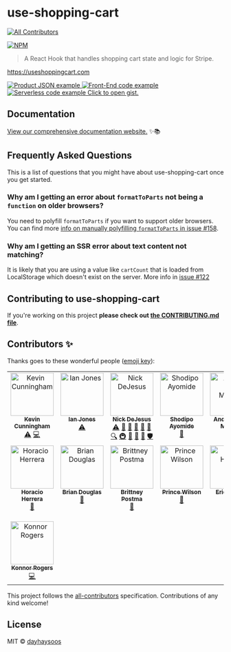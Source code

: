 # use-shopping-cart
<!-- ALL-CONTRIBUTORS-BADGE:START - Do not remove or modify this section -->
[![All Contributors](https://img.shields.io/badge/all_contributors-15-orange.svg?style=flat-square)](#contributors-)
<!-- ALL-CONTRIBUTORS-BADGE:END -->

[![NPM](https://img.shields.io/npm/v/use-shopping-cart.svg?style=flat-square)](https://www.npmjs.com/package/use-shopping-cart)

> A React Hook that handles shopping cart state and logic for Stripe.

https://useshoppingcart.com

[
![Product JSON example](/assets/products.png)
![Front-End code example](/assets/front-end.png)
![Serverless code example](/assets/serverless.png)
Click to open gist.
](https://gist.github.com/andria-dev/f4d395b104a06e8df44e009440247856)

## Documentation

[View our comprehensive documentation website.](https://useshoppingcart.com) ✨📚

## Frequently Asked Questions

This is a list of questions that you might have about use-shopping-cart once you get started.

### Why am I getting an error about `formatToParts` not being a `function` on older browsers?

You need to polyfill `formatToParts` if you want to support older browsers. You can find more [info on manually polyfilling `formatToParts` in issue #158](https://github.com/dayhaysoos/use-shopping-cart/issues/158).

### Why am I getting an SSR error about text content not matching?

It is likely that you are using a value like `cartCount` that is loaded from LocalStorage which doesn't exist on the server. More info in [issue #122](https://github.com/dayhaysoos/use-shopping-cart/issues/122)

## Contributing to use-shopping-cart

If you're working on this project **please check out
[the CONTRIBUTING.md file](https://github.com/dayhaysoos/use-shopping-cart/blob/master/use-shopping-cart/CONTRIBUTING.md)**.

## Contributors ✨

Thanks goes to these wonderful people ([emoji key](https://allcontributors.org/docs/en/emoji-key)):
<!-- ALL-CONTRIBUTORS-LIST:START - Do not remove or modify this section -->
<!-- prettier-ignore-start -->
<!-- markdownlint-disable -->
<table>
  <tbody>
    <tr>
      <td align="center" valign="top" width="14.28%"><a href="http://www.kevincunningham.co.uk"><img src="https://avatars3.githubusercontent.com/u/8320213?v=4?s=100" width="100px;" alt="Kevin Cunningham"/><br /><sub><b>Kevin Cunningham</b></sub></a><br /><a href="https://github.com/dayhaysoos/use-shopping-cart/commits?author=doingandlearning" title="Tests">⚠️</a> <a href="https://github.com/dayhaysoos/use-shopping-cart/commits?author=doingandlearning" title="Code">💻</a></td>
      <td align="center" valign="top" width="14.28%"><a href="https://ianjones.us/"><img src="https://avatars2.githubusercontent.com/u/4407263?v=4?s=100" width="100px;" alt="Ian Jones"/><br /><sub><b>Ian Jones</b></sub></a><br /><a href="https://github.com/dayhaysoos/use-shopping-cart/commits?author=theianjones" title="Tests">⚠️</a></td>
      <td align="center" valign="top" width="14.28%"><a href="https://github.com/dayhaysoos"><img src="https://avatars3.githubusercontent.com/u/1852675?v=4?s=100" width="100px;" alt="Nick DeJesus"/><br /><sub><b>Nick DeJesus</b></sub></a><br /><a href="https://github.com/dayhaysoos/use-shopping-cart/commits?author=dayhaysoos" title="Tests">⚠️</a> <a href="#blog-dayhaysoos" title="Blogposts">📝</a> <a href="#business-dayhaysoos" title="Business development">💼</a> <a href="https://github.com/dayhaysoos/use-shopping-cart/issues?q=author%3Adayhaysoos" title="Bug reports">🐛</a> <a href="#data-dayhaysoos" title="Data">🔣</a> <a href="https://github.com/dayhaysoos/use-shopping-cart/commits?author=dayhaysoos" title="Documentation">📖</a> <a href="#fundingFinding-dayhaysoos" title="Funding Finding">🔍</a> <a href="#infra-dayhaysoos" title="Infrastructure (Hosting, Build-Tools, etc)">🚇</a> <a href="#projectManagement-dayhaysoos" title="Project Management">📆</a> <a href="#question-dayhaysoos" title="Answering Questions">💬</a> <a href="https://github.com/dayhaysoos/use-shopping-cart/pulls?q=is%3Apr+reviewed-by%3Adayhaysoos" title="Reviewed Pull Requests">👀</a> <a href="#security-dayhaysoos" title="Security">🛡️</a></td>
      <td align="center" valign="top" width="14.28%"><a href="http://shodipoayomide.com"><img src="https://avatars2.githubusercontent.com/u/20538832?v=4?s=100" width="100px;" alt="Shodipo Ayomide"/><br /><sub><b>Shodipo Ayomide</b></sub></a><br /><a href="https://github.com/dayhaysoos/use-shopping-cart/commits?author=Developerayo" title="Documentation">📖</a></td>
      <td align="center" valign="top" width="14.28%"><a href="http://appbureauet.dk"><img src="https://avatars1.githubusercontent.com/u/167574?v=4?s=100" width="100px;" alt="Anders Bech Mellson"/><br /><sub><b>Anders Bech Mellson</b></sub></a><br /><a href="https://github.com/dayhaysoos/use-shopping-cart/commits?author=mellson" title="Code">💻</a></td>
      <td align="center" valign="top" width="14.28%"><a href="https://thorweb.dev"><img src="https://avatars0.githubusercontent.com/u/23213994?v=4?s=100" width="100px;" alt="Thor 雷神"/><br /><sub><b>Thor 雷神</b></sub></a><br /><a href="https://github.com/dayhaysoos/use-shopping-cart/commits?author=thorsten-stripe" title="Documentation">📖</a> <a href="https://github.com/dayhaysoos/use-shopping-cart/commits?author=thorsten-stripe" title="Code">💻</a> <a href="https://github.com/dayhaysoos/use-shopping-cart/commits?author=thorsten-stripe" title="Tests">⚠️</a></td>
      <td align="center" valign="top" width="14.28%"><a href="https://ryan.warner.codes"><img src="https://avatars2.githubusercontent.com/u/1595979?v=4?s=100" width="100px;" alt="Ryan Warner"/><br /><sub><b>Ryan Warner</b></sub></a><br /><a href="https://github.com/dayhaysoos/use-shopping-cart/commits?author=RyanWarner" title="Documentation">📖</a></td>
    </tr>
    <tr>
      <td align="center" valign="top" width="14.28%"><a href="http://horacioh.com"><img src="https://avatars3.githubusercontent.com/u/725120?v=4?s=100" width="100px;" alt="Horacio Herrera"/><br /><sub><b>Horacio Herrera</b></sub></a><br /><a href="https://github.com/dayhaysoos/use-shopping-cart/commits?author=horacioh" title="Documentation">📖</a></td>
      <td align="center" valign="top" width="14.28%"><a href="https://bdougie.live"><img src="https://avatars2.githubusercontent.com/u/5713670?v=4?s=100" width="100px;" alt="Brian Douglas"/><br /><sub><b>Brian Douglas</b></sub></a><br /><a href="https://github.com/dayhaysoos/use-shopping-cart/commits?author=bdougie" title="Documentation">📖</a></td>
      <td align="center" valign="top" width="14.28%"><a href="https://bdesigned.netlify.com/"><img src="https://avatars2.githubusercontent.com/u/45889730?v=4?s=100" width="100px;" alt="Brittney Postma"/><br /><sub><b>Brittney Postma</b></sub></a><br /><a href="https://github.com/dayhaysoos/use-shopping-cart/commits?author=brittneypostma" title="Documentation">📖</a></td>
      <td align="center" valign="top" width="14.28%"><a href="https://prince.dev"><img src="https://avatars1.githubusercontent.com/u/8431042?v=4?s=100" width="100px;" alt="Prince Wilson"/><br /><sub><b>Prince Wilson</b></sub></a><br /><a href="https://github.com/dayhaysoos/use-shopping-cart/commits?author=maxcell" title="Documentation">📖</a></td>
      <td align="center" valign="top" width="14.28%"><a href="https://www.erichowey.dev/"><img src="https://avatars.githubusercontent.com/u/204841?v=4?s=100" width="100px;" alt="Eric Howey"/><br /><sub><b>Eric Howey</b></sub></a><br /><a href="https://github.com/dayhaysoos/use-shopping-cart/commits?author=ehowey" title="Documentation">📖</a> <a href="#plugin-ehowey" title="Plugin/utility libraries">🔌</a></td>
      <td align="center" valign="top" width="14.28%"><a href="https://github.com/hideokamoto-stripe"><img src="https://avatars.githubusercontent.com/u/95597878?v=4?s=100" width="100px;" alt="Hidetaka Okamoto"/><br /><sub><b>Hidetaka Okamoto</b></sub></a><br /><a href="https://github.com/dayhaysoos/use-shopping-cart/commits?author=hideokamoto-stripe" title="Code">💻</a></td>
      <td align="center" valign="top" width="14.28%"><a href="https://github.com/andria-dev"><img src="https://avatars.githubusercontent.com/u/19195374?v=4?s=100" width="100px;" alt="Andria Brown"/><br /><sub><b>Andria Brown</b></sub></a><br /><a href="https://github.com/dayhaysoos/use-shopping-cart/commits?author=andria-dev" title="Tests">⚠️</a> <a href="https://github.com/dayhaysoos/use-shopping-cart/commits?author=andria-dev" title="Code">💻</a> <a href="https://github.com/dayhaysoos/use-shopping-cart/commits?author=andria-dev" title="Documentation">📖</a> <a href="https://github.com/dayhaysoos/use-shopping-cart/issues?q=author%3Aandria-dev" title="Bug reports">🐛</a> <a href="#example-andria-dev" title="Examples">💡</a> <a href="#infra-andria-dev" title="Infrastructure (Hosting, Build-Tools, etc)">🚇</a> <a href="#maintenance-andria-dev" title="Maintenance">🚧</a> <a href="#ideas-andria-dev" title="Ideas, Planning, & Feedback">🤔</a> <a href="#question-andria-dev" title="Answering Questions">💬</a> <a href="https://github.com/dayhaysoos/use-shopping-cart/pulls?q=is%3Apr+reviewed-by%3Aandria-dev" title="Reviewed Pull Requests">👀</a></td>
    </tr>
    <tr>
      <td align="center" valign="top" width="14.28%"><a href="https://konnorrogers.com"><img src="https://avatars.githubusercontent.com/u/26425882?v=4?s=100" width="100px;" alt="Konnor Rogers"/><br /><sub><b>Konnor Rogers</b></sub></a><br /><a href="https://github.com/dayhaysoos/use-shopping-cart/commits?author=KonnorRogers" title="Code">💻</a></td>
    </tr>
  </tbody>
</table>

<!-- markdownlint-restore -->
<!-- prettier-ignore-end -->

<!-- ALL-CONTRIBUTORS-LIST:END -->

This project follows the [all-contributors](https://github.com/all-contributors/all-contributors) specification. Contributions of any kind welcome!

## License

MIT © [dayhaysoos](https://github.com/dayhaysoos)
